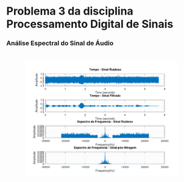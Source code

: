 # Problema 3 da disciplina Processamento Digital de Sinais

<h3><p><b>Análise Espectral do Sinal de Áudio</b></p></h3> 
<h1 align="center">
  <img alt="" width="80%" height="auto" title="#menu1" src="./imgs/spectrum_analysis.png"/>
</h1>
